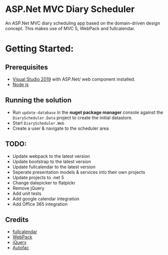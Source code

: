 # ASP.Net MVC Diary Scheduler
An ASP.Net MVC diary scheduling app based on the domain-driven design concept. This makes use of MVC 5, WebPack and fullcalendar.

# Getting Started:
## Prerequisites
- [Visual Studio 2019](https://visualstudio.microsoft.com/) with ASP.Net/ web component installed.
- [Node js](https://nodejs.org/en/)

## Running the solution
- Run `update-database` in the **nuget package manager** console against the `DiaryScheduler.Data` project to create the initial datastore.
- Start `DiaryScheduler.Web`
- Create a user & navigate to the scheduler area

## TODO:
- Update webpack to the latest version
- Update bootstrap to the latest version
- Update fullcalendar to the latest version
- Seperate presentation models & services into their own projects
- Update projects to .net 5
- Change datepicker to flatpickr
- Remove jQuery
- Add unit tests
- Add google calendar integration
- Add Office 365 integration

## Credits

- [fullcalendar](https://fullcalendar.io/)
- [WebPack](https://webpack.js.org/)
- [jQuery](https://jquery.com/)
- [Autofac](https://autofac.org/)
